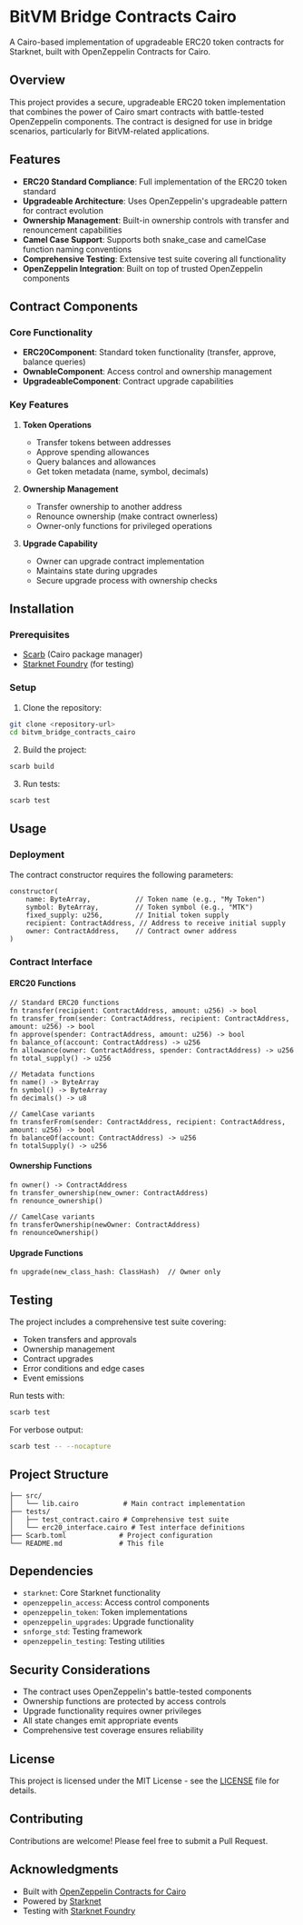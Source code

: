 # BitVM Bridge Contracts Cairo

A Cairo-based implementation of upgradeable ERC20 token contracts for Starknet, built with OpenZeppelin Contracts for Cairo.

## Overview

This project provides a secure, upgradeable ERC20 token implementation that combines the power of Cairo smart contracts with battle-tested OpenZeppelin components. The contract is designed for use in bridge scenarios, particularly for BitVM-related applications.

## Features

- **ERC20 Standard Compliance**: Full implementation of the ERC20 token standard
- **Upgradeable Architecture**: Uses OpenZeppelin's upgradeable pattern for contract evolution
- **Ownership Management**: Built-in ownership controls with transfer and renouncement capabilities
- **Camel Case Support**: Supports both snake_case and camelCase function naming conventions
- **Comprehensive Testing**: Extensive test suite covering all functionality
- **OpenZeppelin Integration**: Built on top of trusted OpenZeppelin components

## Contract Components

### Core Functionality

- **ERC20Component**: Standard token functionality (transfer, approve, balance queries)
- **OwnableComponent**: Access control and ownership management
- **UpgradeableComponent**: Contract upgrade capabilities

### Key Features

1. **Token Operations**
   - Transfer tokens between addresses
   - Approve spending allowances
   - Query balances and allowances
   - Get token metadata (name, symbol, decimals)

2. **Ownership Management**
   - Transfer ownership to another address
   - Renounce ownership (make contract ownerless)
   - Owner-only functions for privileged operations

3. **Upgrade Capability**
   - Owner can upgrade contract implementation
   - Maintains state during upgrades
   - Secure upgrade process with ownership checks

## Installation

### Prerequisites

- [Scarb](https://docs.swmansion.com/scarb/) (Cairo package manager)
- [Starknet Foundry](https://foundry-rs.github.io/starknet-foundry/) (for testing)

### Setup

1. Clone the repository:
```bash
git clone <repository-url>
cd bitvm_bridge_contracts_cairo
```

2. Build the project:
```bash
scarb build
```

3. Run tests:
```bash
scarb test
```

## Usage

### Deployment

The contract constructor requires the following parameters:

```cairo
constructor(
    name: ByteArray,           // Token name (e.g., "My Token")
    symbol: ByteArray,         // Token symbol (e.g., "MTK")
    fixed_supply: u256,        // Initial token supply
    recipient: ContractAddress, // Address to receive initial supply
    owner: ContractAddress,    // Contract owner address
)
```

### Contract Interface

#### ERC20 Functions

```cairo
// Standard ERC20 functions
fn transfer(recipient: ContractAddress, amount: u256) -> bool
fn transfer_from(sender: ContractAddress, recipient: ContractAddress, amount: u256) -> bool
fn approve(spender: ContractAddress, amount: u256) -> bool
fn balance_of(account: ContractAddress) -> u256
fn allowance(owner: ContractAddress, spender: ContractAddress) -> u256
fn total_supply() -> u256

// Metadata functions
fn name() -> ByteArray
fn symbol() -> ByteArray
fn decimals() -> u8

// CamelCase variants
fn transferFrom(sender: ContractAddress, recipient: ContractAddress, amount: u256) -> bool
fn balanceOf(account: ContractAddress) -> u256
fn totalSupply() -> u256
```

#### Ownership Functions

```cairo
fn owner() -> ContractAddress
fn transfer_ownership(new_owner: ContractAddress)
fn renounce_ownership()

// CamelCase variants
fn transferOwnership(newOwner: ContractAddress)
fn renounceOwnership()
```

#### Upgrade Functions

```cairo
fn upgrade(new_class_hash: ClassHash)  // Owner only
```

## Testing

The project includes a comprehensive test suite covering:

- Token transfers and approvals
- Ownership management
- Contract upgrades
- Error conditions and edge cases
- Event emissions

Run tests with:
```bash
scarb test
```

For verbose output:
```bash
scarb test -- --nocapture
```

## Project Structure

```
├── src/
│   └── lib.cairo           # Main contract implementation
├── tests/
│   ├── test_contract.cairo # Comprehensive test suite
│   └── erc20_interface.cairo # Test interface definitions
├── Scarb.toml             # Project configuration
└── README.md              # This file
```

## Dependencies

- `starknet`: Core Starknet functionality
- `openzeppelin_access`: Access control components
- `openzeppelin_token`: Token implementations
- `openzeppelin_upgrades`: Upgrade functionality
- `snforge_std`: Testing framework
- `openzeppelin_testing`: Testing utilities

## Security Considerations

- The contract uses OpenZeppelin's battle-tested components
- Ownership functions are protected by access controls
- Upgrade functionality requires owner privileges
- All state changes emit appropriate events
- Comprehensive test coverage ensures reliability

## License

This project is licensed under the MIT License - see the [LICENSE](LICENSE) file for details.

## Contributing

Contributions are welcome! Please feel free to submit a Pull Request.

## Acknowledgments

- Built with [OpenZeppelin Contracts for Cairo](https://github.com/OpenZeppelin/cairo-contracts)
- Powered by [Starknet](https://starknet.io/)
- Testing with [Starknet Foundry](https://foundry-rs.github.io/starknet-foundry/) 